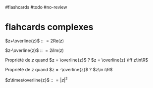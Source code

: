 #flashcards #todo #no-review 
# flahcards complexes

$z+\overline{z}$ :: $= 2\text{Re}(z)$
<!--SR:!2022-06-23,1,230-->

$z-\overline{z}$ :: $= 2i \text{Im}(z)$
<!--SR:!2022-06-23,1,230-->

Propriété de $z$ quand $z = \overline{z}$
?
$z = \overline{z} \iff z\in\R$
<!--SR:!2022-06-23,1,230-->

Propriété de $z$ quand $z = -\overline{z}$
?
$z\in i\R$
<!--SR:!2022-06-23,1,230-->

$z\times\overline{z}$ :: $= |z|^2$
<!--SR:!2022-06-23,1,230-->

